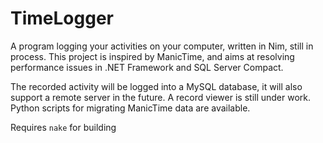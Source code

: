 # TimeLogger
A program logging your activities on your computer, written in Nim, still in process.
This project is inspired by ManicTime, and aims at resolving performance issues in .NET Framework and SQL Server Compact.

The recorded activity will be logged into a MySQL database, it will also support a remote server in the future.
A record viewer is still under work.
Python scripts for migrating ManicTime data are available.

Requires `nake` for building